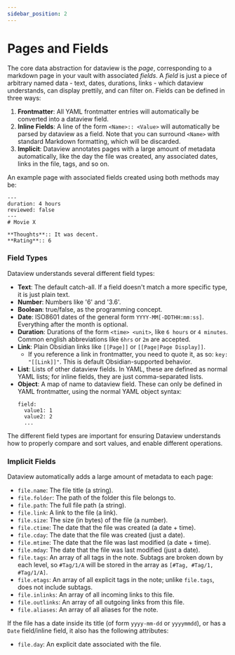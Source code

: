 ```yaml
---
sidebar_position: 2
---
```


# Pages and Fields

The core data abstraction for dataview is the *page*, corresponding to a markdown page in your vault with associated
*fields*. A *field* is just a piece of arbitrary named data - text, dates, durations, links - which dataview
understands, can display prettily, and can filter on. Fields can be defined in three ways:

1. **Frontmatter**: All YAML frontmatter entries will automatically be converted into a dataview field.
2. **Inline Fields**: A line of the form `<Name>:: <Value>` will automatically be parsed by dataview as a field. Note
   that you can surround `<Name>` with standard Markdown formatting, which will be discarded.
3. **Implicit**: Dataview annotates pages with a large amount of metadata automatically, like the day the file was
   created, any associated dates, links in the file, tags, and so on.

An example page with associated fields created using both methods may be:

```
---
duration: 4 hours
reviewed: false
---
# Movie X

**Thoughts**:: It was decent.
**Rating**:: 6
```

### Field Types

Dataview understands several different field types:

- **Text**: The default catch-all. If a field doesn't match a more specific type, it is just plain text.
- **Number**: Numbers like '6' and '3.6'.
- **Boolean**: true/false, as the programming concept.
- **Date**: ISO8601 dates of the general form `YYYY-MM[-DDTHH:mm:ss]`. Everything after the month is optional.
- **Duration**: Durations of the form `<time> <unit>`, like `6 hours` or `4 minutes`. Common english abbreviations like
  `6hrs` or `2m` are accepted.
- **Link**: Plain Obsidian links like `[[Page]]` or `[[Page|Page Display]]`.
  - If you reference a link in frontmatter, you need to quote it, as so: `key: "[[Link]]"`. This is default Obsidian-supported behavior.
- **List**: Lists of other dataview fields. In YAML, these are defined as normal YAML lists; for inline fields, they are
  just comma-separated lists.
- **Object**: A map of name to dataview field. These can only be defined in YAML frontmatter, using the normal YAML
  object syntax:
  ```
  field:
    value1: 1
    value2: 2
    ...
  ```

The different field types are important for ensuring Dataview understands how to properly compare and sort values, and
enable different operations.

### Implicit Fields

Dataview automatically adds a large amount of metadata to each page:

- `file.name`: The file title (a string).
- `file.folder`: The path of the folder this file belongs to.
- `file.path`: The full file path (a string).
- `file.link`: A link to the file (a link).
- `file.size`: The size (in bytes) of the file (a number).
- `file.ctime`: The date that the file was created (a date + time).
- `file.cday`: The date that the file was created (just a date).
- `file.mtime`: The date that the file was last modified (a date + time).
- `file.mday`: The date that the file was last modified (just a date).
- `file.tags`: An array of all tags in the note. Subtags are broken down by each level, so `#Tag/1/A` will be stored in
  the array as `[#Tag, #Tag/1, #Tag/1/A]`.
- `file.etags`: An array of all explicit tags in the note; unlike `file.tags`, does not include subtags.
- `file.inlinks`: An array of all incoming links to this file.
- `file.outlinks`: An array of all outgoing links from this file.
- `file.aliases`: An array of all aliases for the note.

If the file has a date inside its title (of form `yyyy-mm-dd` or `yyyymmdd`), or has a `Date` field/inline field, it also has the following attributes:

- `file.day`: An explicit date associated with the file.
